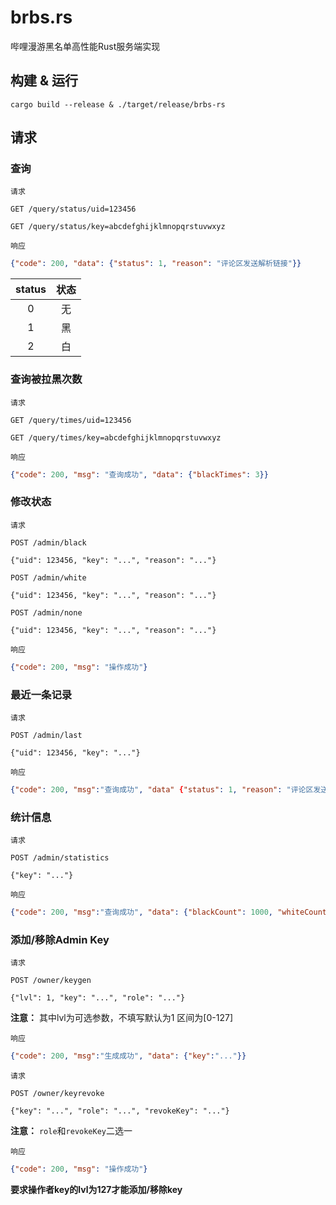 # brbs.rs
哔哩漫游黑名单高性能Rust服务端实现

## 构建 & 运行
`cargo build --release & ./target/release/brbs-rs`

## 请求
### 查询
`请求`
```http 
GET /query/status/uid=123456
```
```http
GET /query/status/key=abcdefghijklmnopqrstuvwxyz
```
`响应`
```json
{"code": 200, "data": {"status": 1, "reason": "评论区发送解析链接"}}
```
| status | 状态 |
| :----: | :-: |
|   0    | 无 |
|   1    | 黑 |
|   2    | 白 |

### 查询被拉黑次数
`请求`
```http
GET /query/times/uid=123456
```
```http
GET /query/times/key=abcdefghijklmnopqrstuvwxyz
```
`响应`
```json
{"code": 200, "msg": "查询成功", "data": {"blackTimes": 3}}
```

### 修改状态
`请求`
```http
POST /admin/black

{"uid": 123456, "key": "...", "reason": "..."}
```
```http
POST /admin/white

{"uid": 123456, "key": "...", "reason": "..."}
```
```http
POST /admin/none

{"uid": 123456, "key": "...", "reason": "..."}
```
`响应`
```json
{"code": 200, "msg": "操作成功"}
```

### 最近一条记录
`请求`
```http
POST /admin/last

{"uid": 123456, "key": "..."}
```
`响应`
```json
{"code": 200, "msg":"查询成功", "data" {"status": 1, "reason": "评论区发送解析链接", "opRole": "admin", "timestamp": 1653490177054}}
```

### 统计信息
`请求`
```http
POST /admin/statistics

{"key": "..."}
```
`响应`
```json
{"code": 200, "msg":"查询成功", "data": {"blackCount": 1000, "whiteCount": 10}}
```

### 添加/移除Admin Key
`请求`
```http
POST /owner/keygen

{"lvl": 1, "key": "...", "role": "..."}
```
**注意：** 其中lvl为可选参数，不填写默认为1 区间为\[0-127\]  
  
`响应`
```json
{"code": 200, "msg":"生成成功", "data": {"key":"..."}}
```
  
`请求`
```http
POST /owner/keyrevoke

{"key": "...", "role": "...", "revokeKey": "..."}
```
**注意：** `role`和`revokeKey`二选一   
  
`响应`
```json
{"code": 200, "msg": "操作成功"}
```
**要求操作者key的lvl为127才能添加/移除key**

